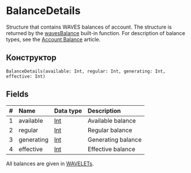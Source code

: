 # BalanceDetails

Structure that contains WAVES balances of account. The structure is returned by the [wavesBalance](/en/ride/v5/functions/built-in-functions/blockchain-functions#waves-balance) built-in function. For description of balance types, see the [Account Balance](/en/blockchain/account/account-balance) article.

## Конструктор

``` ride
BalanceDetails(available: Int, regular: Int, generating: Int, effective: Int)
```

## Fields

|   #   | Name | Data type | Description |
| :--- | :--- | :--- | :--- |
| 1 | available | [Int](/en/ride/v5/data-types/int) | Available balance |
| 2 | regular | [Int](/en/ride/v5/data-types/int) | Regular balance |
| 3 | generating | [Int](/en/ride/v5/data-types/int) | Generating balance |
| 4 | effective | [Int](/en/ride/v5/data-types/int) | Effective balance |

All balances are given in [WAVELETs](/en/blockchain/token/waves).
